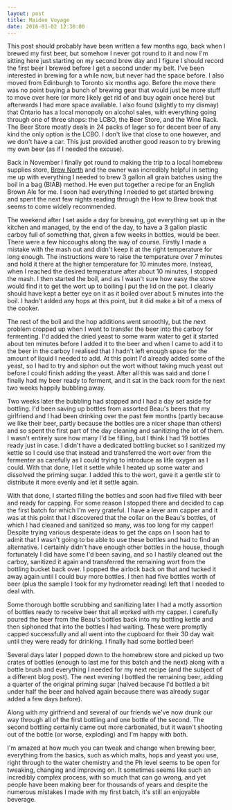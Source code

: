 ```yaml
---
layout: post
title: Maiden Voyage
date: 2016-01-02 12:30:00
---
```


This post should probably have been written a few months ago, back when I brewed my first beer, but somehow I never got round to it and now I'm sitting here just starting on my second brew day and I figure I should record the first beer I brewed before I get a second under my belt. I've been interested in brewing for a while now, but never had the space before. I also moved from Edinburgh to Toronto six months ago. Before the move there was no point buying a bunch of brewing gear that would just be more stuff to move over here (or more likely get rid of and buy again once here) but afterwards I had more space available. I also found (slightly to my dismay) that Ontario has a local monopoly on alcohol sales, with everything going through one of three shops: the LCBO, the Beer Store, and the Wine Rack. The Beer Store mostly deals in 24 packs of lager so for decent beer of any kind the only option is the LCBO. I don't live that close to one however, and we don't have a car. This just provided another good reason to try brewing my own beer (as if I needed the excuse).

Back in November I finally got round to making the trip to a local homebrew supplies store, [Brew North](http://www.brewnorth.com/) and the owner was incredibly helpful in setting me up with everything I needed to brew 3 gallon all grain batches using the boil in a bag (BIAB) method. He even put together a recipe for an English Brown Ale for me. I soon had everything I needed to get started brewing and spent the next few nights reading through the How to Brew book that seems to come widely recommended.

The weekend after I set aside a day for brewing, got everything set up in the kitchen and managed, by the end of the day, to have a 3 gallon plastic carboy full of something that, given a few weeks in bottles, would be beer. There were a few hiccoughs along the way of course. Firstly I made a mistake with the mash out and didn't keep it at the right temperature for long enough. The instructions were to raise the temperature over 7 minutes and hold it there at the higher temperature for 10 minutes more. Instead, when I reached the desired temperature after about 10 minutes, I stopped the mash. I then started the boil, and as I wasn't sure how easy the stove would find it to get the wort up to boiling I put the lid on the pot. I clearly should have kept a better eye on it as it boiled over about 5 minutes into the boil. I hadn't added any hops at this point, but it did make a bit of a mess of the cooker.

The rest of the boil and the hop additions went smoothly, but the next problem cropped up when I went to transfer the beer into the carboy for fermenting. I'd added the dried yeast to some warm water to get it started about ten minutes before I added it to the beer and when I came to add it to the beer in the carboy I realised that I hadn't left enough space for the amount of liquid I needed to add. At this point I'd already added some of the yeast, so I had to try and siphon out the wort without taking much yeast out before I could finish adding the yeast. After all this was said and done I finally had my beer ready to ferment, and it sat in the back room for the next two weeks happily bubbling away.

Two weeks later the bubbling had stopped and I had a day set aside for bottling. I'd been saving up bottles from assorted Beau's beers that my girlfriend and I had been drinking over the past few months (partly because we like their beer, partly because the bottles are a nicer shape than others) and so spent the first part of the day cleaning and sanitizing the lot of them. I wasn't entirely sure how many I'd be filling, but I think I had 19 bottles ready just in case. I didn't have a dedicated bottling bucket so I sanitized my kettle so I could use that instead and transferred the wort over from the fermenter as carefully as I could trying to introduce as litle oxygen as I could. With that done, I let it settle while I heated up some water and dissolved the priming sugar. I added this to the wort, gave it a gentle stir to distribute it more evenly and let it settle again.

With that done, I started filling the bottles and soon had five filled with beer and ready for capping. For some reason I stopped there and decided to cap the first batch for which I'm very grateful. I have a lever arm capper and it was at this point that I discovered that the collar on the Beau's bottles, of which I had cleaned and sanitized so many, was too long for my capper! Despite trying various desperate ideas to get the caps on I soon had to admit that I wasn't going to be able to use these bottles and had to find an alternative. I certainly didn't have enough other bottles in the house, though fortunately I did have some I'd been saving, and so I hastily cleaned out the carboy, sanitized it again and transferred the remaining wort from the bottling bucket back over. I popped the airlock back on that and tucked it away again until I could buy more bottles. I then had five bottles worth of beer (plus the sample I took for my hydrometer reading) left that I needed to deal with.

Some thorough bottle scrubbing and sanitizing later I had a motly assortion of bottles ready to receive beer that all worked with my capper. I carefully poured the beer from the Beau's bottles back into my bottling kettle and then siphoned that into the bottles I had waiting. These were promptly capped successfully and all went into the cupboard for their 30 day wait until they were ready for drinking. I finally had some bottled beer!

Several days later I popped down to the homebrew store and picked up two crates of bottles (enough to last me for this batch and the next) along with a bottle brush and everything I needed for my next recipe (and the subject of a different blog post). The next evening I bottled the remaining beer, adding a quarter of the original priming sugar (halved because I'd bottled a bit under half the beer and halved again because there was already sugar added a few days before).

Along with my girlfriend and several of our friends we've now drunk our way through all of the first bottling and one bottle of the second. The second bottling certainly came out more carbonated, but it wasn't shooting out of the bottle (or worse, exploding) and I'm happy with both.

I'm amazed at how much you can tweak and change when brewing beer, everything from the basics, such as which malts, hops and yeast you use, right through to the water chemistry and the Ph level seems to be open for tweaking, changing and improving on. It sometimes seems like such an incredibly complex process, with so much that can go wrong, and yet people have been making beer for thousands of years and despite the numerous mistakes I made with my first batch, it's still an enjoyable beverage.
